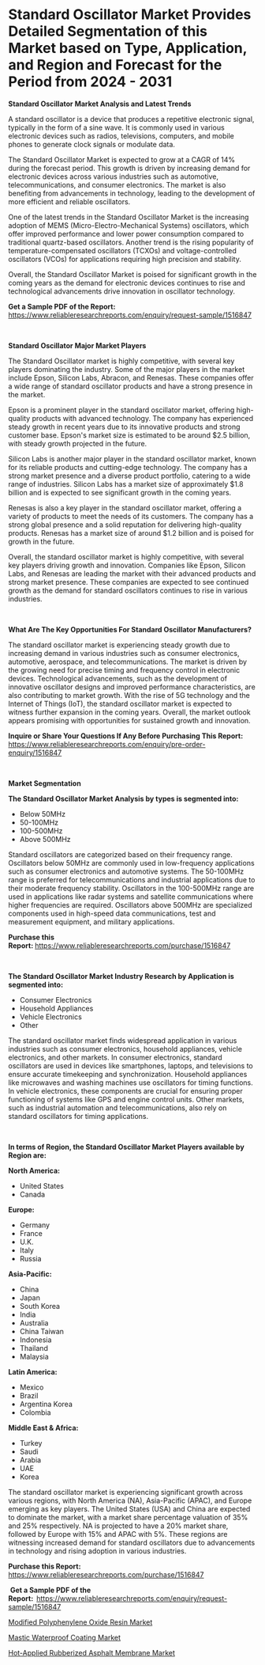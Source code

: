 <p><h1>Standard Oscillator Market Provides Detailed Segmentation of this Market based on Type, Application, and Region and Forecast for the Period from 2024 - 2031</h1></p><p><strong>Standard Oscillator Market Analysis and Latest Trends</strong></p>
<p><p>A standard oscillator is a device that produces a repetitive electronic signal, typically in the form of a sine wave. It is commonly used in various electronic devices such as radios, televisions, computers, and mobile phones to generate clock signals or modulate data.</p><p>The Standard Oscillator Market is expected to grow at a CAGR of 14% during the forecast period. This growth is driven by increasing demand for electronic devices across various industries such as automotive, telecommunications, and consumer electronics. The market is also benefiting from advancements in technology, leading to the development of more efficient and reliable oscillators.</p><p>One of the latest trends in the Standard Oscillator Market is the increasing adoption of MEMS (Micro-Electro-Mechanical Systems) oscillators, which offer improved performance and lower power consumption compared to traditional quartz-based oscillators. Another trend is the rising popularity of temperature-compensated oscillators (TCXOs) and voltage-controlled oscillators (VCOs) for applications requiring high precision and stability.</p><p>Overall, the Standard Oscillator Market is poised for significant growth in the coming years as the demand for electronic devices continues to rise and technological advancements drive innovation in oscillator technology.</p></p>
<p><strong>Get a Sample PDF of the Report:&nbsp;</strong> <a href="https://www.reliableresearchreports.com/enquiry/request-sample/1516847">https://www.reliableresearchreports.com/enquiry/request-sample/1516847</a></p>
<p>&nbsp;</p>
<p><strong>Standard Oscillator Major Market Players</strong></p>
<p><p>The Standard Oscillator market is highly competitive, with several key players dominating the industry. Some of the major players in the market include Epson, Silicon Labs, Abracon, and Renesas. These companies offer a wide range of standard oscillator products and have a strong presence in the market.</p><p>Epson is a prominent player in the standard oscillator market, offering high-quality products with advanced technology. The company has experienced steady growth in recent years due to its innovative products and strong customer base. Epson's market size is estimated to be around $2.5 billion, with steady growth projected in the future.</p><p>Silicon Labs is another major player in the standard oscillator market, known for its reliable products and cutting-edge technology. The company has a strong market presence and a diverse product portfolio, catering to a wide range of industries. Silicon Labs has a market size of approximately $1.8 billion and is expected to see significant growth in the coming years.</p><p>Renesas is also a key player in the standard oscillator market, offering a variety of products to meet the needs of its customers. The company has a strong global presence and a solid reputation for delivering high-quality products. Renesas has a market size of around $1.2 billion and is poised for growth in the future.</p><p>Overall, the standard oscillator market is highly competitive, with several key players driving growth and innovation. Companies like Epson, Silicon Labs, and Renesas are leading the market with their advanced products and strong market presence. These companies are expected to see continued growth as the demand for standard oscillators continues to rise in various industries.</p></p>
<p>&nbsp;</p>
<p><strong>What Are The Key Opportunities For Standard Oscillator Manufacturers?</strong></p>
<p><p>The standard oscillator market is experiencing steady growth due to increasing demand in various industries such as consumer electronics, automotive, aerospace, and telecommunications. The market is driven by the growing need for precise timing and frequency control in electronic devices. Technological advancements, such as the development of innovative oscillator designs and improved performance characteristics, are also contributing to market growth. With the rise of 5G technology and the Internet of Things (IoT), the standard oscillator market is expected to witness further expansion in the coming years. Overall, the market outlook appears promising with opportunities for sustained growth and innovation.</p></p>
<p><strong>Inquire or Share Your Questions If Any Before Purchasing This Report:</strong> <a href="https://www.reliableresearchreports.com/enquiry/pre-order-enquiry/1516847">https://www.reliableresearchreports.com/enquiry/pre-order-enquiry/1516847</a></p>
<p>&nbsp;</p>
<p><strong>Market Segmentation</strong></p>
<p><strong>The Standard Oscillator Market Analysis by types is segmented into:</strong></p>
<p><ul><li>Below 50MHz</li><li>50-100MHz</li><li>100-500MHz</li><li>Above 500MHz</li></ul></p>
<p><p>Standard oscillators are categorized based on their frequency range. Oscillators below 50MHz are commonly used in low-frequency applications such as consumer electronics and automotive systems. The 50-100MHz range is preferred for telecommunications and industrial applications due to their moderate frequency stability. Oscillators in the 100-500MHz range are used in applications like radar systems and satellite communications where higher frequencies are required. Oscillators above 500MHz are specialized components used in high-speed data communications, test and measurement equipment, and military applications.</p></p>
<p><strong>Purchase this Report:&nbsp;</strong><a href="https://www.reliableresearchreports.com/purchase/1516847">https://www.reliableresearchreports.com/purchase/1516847</a></p>
<p>&nbsp;</p>
<p><strong>The Standard Oscillator Market Industry Research by Application is segmented into:</strong></p>
<p><ul><li>Consumer Electronics</li><li>Household Appliances</li><li>Vehicle Electronics</li><li>Other</li></ul></p>
<p><p>The standard oscillator market finds widespread application in various industries such as consumer electronics, household appliances, vehicle electronics, and other markets. In consumer electronics, standard oscillators are used in devices like smartphones, laptops, and televisions to ensure accurate timekeeping and synchronization. Household appliances like microwaves and washing machines use oscillators for timing functions. In vehicle electronics, these components are crucial for ensuring proper functioning of systems like GPS and engine control units. Other markets, such as industrial automation and telecommunications, also rely on standard oscillators for timing applications.</p></p>
<p>&nbsp;</p>
<p><strong>In terms of Region, the Standard Oscillator Market Players available by Region are:</strong></p>
<p>
    <p> <strong> North America: </strong>
        <ul>
            <li>United States</li>
            <li>Canada</li>
        </ul>
        </p> 
    <p> <strong> Europe: </strong>
        <ul>
            <li>Germany</li>
            <li>France</li>
            <li>U.K.</li>
            <li>Italy</li>
            <li>Russia</li>
        </ul>
        </p> 
    <p> <strong> Asia-Pacific: </strong>
        <ul>
            <li>China</li>
            <li>Japan</li>
            <li>South Korea</li>
            <li>India</li>
            <li>Australia</li>
            <li>China Taiwan</li>
            <li>Indonesia</li>
            <li>Thailand</li>
            <li>Malaysia</li>
        </ul>
        </p> 
    <p> <strong> Latin America: </strong>
        <ul>
            <li>Mexico</li>
            <li>Brazil</li>
            <li>Argentina Korea</li>
            <li>Colombia</li>
        </ul>
        </p> 
    <p> <strong> Middle East & Africa: </strong>
        <ul>
            <li>Turkey</li>
            <li>Saudi</li>
            <li>Arabia</li>
            <li>UAE</li>
            <li>Korea</li>
        </ul>
    </p>
    </p>
<p><p>The standard oscillator market is experiencing significant growth across various regions, with North America (NA), Asia-Pacific (APAC), and Europe emerging as key players. The United States (USA) and China are expected to dominate the market, with a market share percentage valuation of 35% and 25% respectively. NA is projected to have a 20% market share, followed by Europe with 15% and APAC with 5%. These regions are witnessing increased demand for standard oscillators due to advancements in technology and rising adoption in various industries.</p></p>
<p><strong>Purchase this Report: </strong><a href="https://www.reliableresearchreports.com/purchase/1516847">https://www.reliableresearchreports.com/purchase/1516847</a></p>
<p>&nbsp;<strong>Get a Sample PDF of the Report:&nbsp;&nbsp;</strong><a href="https://www.reliableresearchreports.com/enquiry/request-sample/1516847">https://www.reliableresearchreports.com/enquiry/request-sample/1516847</a></p>
<p><strong></strong></p>
<p><p><a href="https://view.publitas.com/reportprime-1/modified-polyphenylene-oxide-resin-market-with-the-goal-of-estimating-the-market-size-and-future-growth-potential-of-various-market-segments-based-on-component-applications-end-user-and-region/">Modified Polyphenylene Oxide Resin Market</a></p><p><a href="https://view.publitas.com/reportprime-1/global-mastic-waterproof-coating-market-size-and-market-trends-insights-and-projections-from-2024-to-2031/">Mastic Waterproof Coating Market</a></p><p><a href="https://view.publitas.com/reportprime-1/hot-applied-rubberized-asphalt-membrane-market-offer-valuable-insights-into-market-size-market-share-market-trends-and-projections-spanning-from-2024-to-2031/">Hot-Applied Rubberized Asphalt Membrane Market</a></p></p>